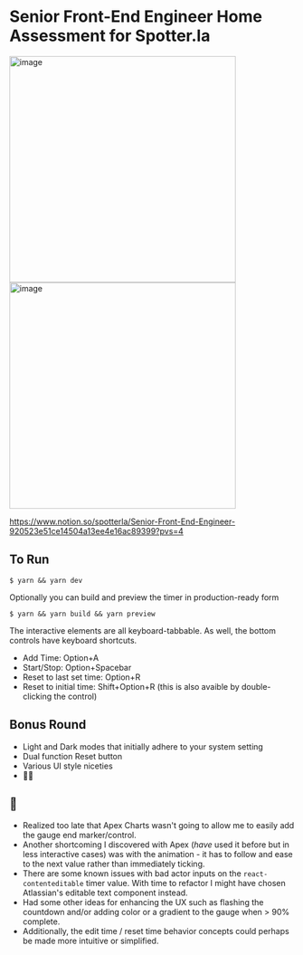 # Senior Front-End Engineer Home Assessment for Spotter.la

<img width="400" alt="image" src="https://github.com/user-attachments/assets/5f0907f6-532b-468a-876e-2fd363eb2d6a">
<img width="400" alt="image" src="https://github.com/user-attachments/assets/47c189fa-d355-4a69-b1ba-e232825df751">



https://www.notion.so/spotterla/Senior-Front-End-Engineer-920523e51ce14504a13ee4e16ac89399?pvs=4

## To Run

```
$ yarn && yarn dev
```

Optionally you can build and preview the timer in production-ready form

```
$ yarn && yarn build && yarn preview
```

The interactive elements are all keyboard-tabbable. As well, the bottom controls have keyboard shortcuts.

- Add Time: Option+A
- Start/Stop: Option+Spacebar
- Reset to last set time: Option+R
- Reset to initial time: Shift+Option+R (this is also avaible by double-clicking the control)

## Bonus Round

- Light and Dark modes that initially adhere to your system setting
- Dual function Reset button
- Various UI style niceties
- 🐰🥚

## 🥲

- Realized too late that Apex Charts wasn't going to allow me to easily add the gauge end marker/control.
- Another shortcoming I discovered with Apex (*have* used it before but in less interactive cases) was with the animation - it has to follow and ease to the next value rather than immediately ticking.
- There are some known issues with bad actor inputs on the `react-contenteditable` timer value. With time to refactor I might have chosen Atlassian's editable text component instead.
- Had some other ideas for enhancing the UX such as flashing the countdown and/or adding color or a gradient to the gauge when > 90% complete.
- Additionally, the edit time / reset time behavior concepts could perhaps be made more intuitive or simplified.
